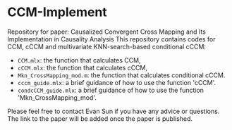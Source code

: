 # CCM-Implement
Repository for paper: Causalized Convergent Cross Mapping and Its Implementation in Causality Analysis
This repository contains codes for CCM, cCCM and multivariate KNN-search-based conditional cCCM:
* `CCM.mlx`: the function that calculates CCM,
* `cCCM.mlx`: the function that calculates cCCM,
* `Mkn_CrossMapping_mod.m`: the function that calculates conditional cCCM.
* `cccm_guide.mlx`: a brief guidance of how to use the function 'cCCM'.
* `condcCCM_guide.mlx`: a brief guidance of how to use the function 'Mkn_CrossMapping_mod'.

Please feel free to contact Evan Sun if you have any advice or questions. The link to the paper will be added once the paper is published.
